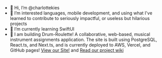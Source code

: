 - 👋 Hi, I’m @charlottekies
- :orange_heart: I’m interested languages, mobile development, and using what I've learned to contribute to seriously impactful, or useless but hilarious projects
- :school: I’m currently learning SwiftUI 
- :hammer: I am building Drum-Roulette! A collaborative, web-based, musical instrument assignments application. The site is built using PostgreSQL, React.ts, and Next.ts, and is currently deployed to AWS, Vercel, and GitHub pages! [View our Site!](https://pickyourdrum.link) and [Read our project wiki](https://github.com/RubySpeeders/US-Navy-Project/wiki)


<!---
charlottekies/charlottekies is a ✨ special ✨ repository because its `README.md` (this file) appears on your GitHub profile.
You can click the Preview link to take a look at your changes.
--->
